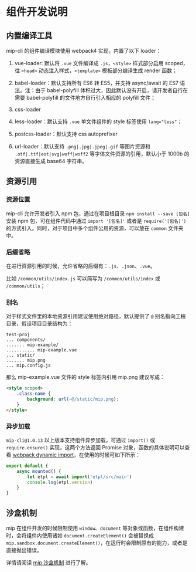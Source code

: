 # 组件开发说明

## 内置编译工具

mip-cli 的组件编译模块使用 webpack4 实现，内置了以下 loader：

1. vue-loader: 默认将 `.vue` 文件编译成 `.js`，`<style>` 样式部分启用 scoped，往 `<head>` 动态注入样式，`<template>` 模板部分编译生成 render 函数；

2. babel-loader：默认支持所有 ES6 转 ES5，并支持 async/await 的 ES7 语法。注：由于 babel-polyfill 体积过大，因此默认没有开启，请开发者自行在需要 babel-polyfill 的文件地方自行引入相应的 polyfill 文件；

3. css-loader

4. less-loader：默认支持 `.vue` 单文件组件的 style 标签使用 `lang="less"`；

5. postcss-loader：默认支持 css autoprefixer

6. url-loader：默认支持 `.png|.jpg|.jpeg|.gif` 等图片资源和 `.otf|.ttf|eot|svg|woff|woff2` 等字体文件资源的引用，默认小于 1000b 的资源直接生成 base64 字符串。

## 资源引用

### 资源位置

mip-cli 允许开发者引入 npm 包，通过在项目根目录 `npm install --save [包名]` 安装 npm 包，可在组件代码中通过 `import '[包名]'` 或者是 `require('[包名]')` 的方式引入。同时，对于项目中多个组件公用的资源，可以放在 `common` 文件夹中。

### 后缀省略

在进行资源引用的时候，允许省略的后缀有：`.js`、`.json`、`.vue`。

比如 `/common/utils/index.js` 可以简写为 `/common/utils/index` 或 `/common/utils`；

### 别名

对于样式文件里的本地资源引用建议使用绝对路径，默认提供了 `@` 别名指向工程目录，假设项目目录结构为：

```
test-proj
... components/
....... mip-example/
........... mip-example.vue
... static/
....... mip.png
... mip.config.js
```

那么 mip-example.vue 文件的 style 标签内引用 mip.png 建议写成：

```html
<style scoped>
    .class-name {
        background: url(~@/static/mip.png);
    }
</style>
```

### 异步加载

`mip-cli@1.0.13` 以上版本支持组件异步加载，可通过 `import()` 或 `require.ensure()` 实现，这两个方法返回 Promise 对象，函数的具体说明可以查看 [webpack dynamic import](https://webpack.js.org/guides/code-splitting/#dynamic-imports)，在使用的时候可如下所示：

```javascript
export default {
    async mounted() {
        let etpl = await import('etpl/src/main')
        console.log(etpl.version)
    }
}
```

## 沙盒机制

mip 在组件开发的时候限制使用 `window`、`document` 等对象或函数，在组件构建时，会将组件内使用诸如 `document.createElement()` 会被替换成 `mip.sandbox.document.createElement()`，在运行时会限制原有的能力，或者是直接抛出错误。

详情请阅读 [mip 沙盒机制](../util/sandbox.md) 进行了解。
